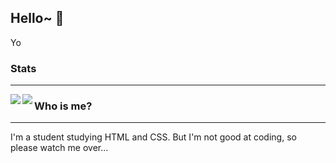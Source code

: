 ## Hello~ 👋

Yo

### Stats
<hr>
 <a>
  <img align="left" src="https://github-readme-stats.vercel.app/api?username=Lino-Ren" />
 </a>
 <a>
  <img align="left" src="https://github-readme-stats.vercel.app/api/top-langs/?username=Lino-Ren" />
 </a>



### Who is me?
<hr>
I'm a student studying HTML and CSS.
But I'm not good at coding, so please watch me over...
